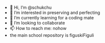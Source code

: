 - 👋 Hi, I’m @schukchu
- 👀 I’m interested in preserving and perfecting
- 🌱 I’m currently learning for a coding mate
- 💞️ I’m looking to collaborate
- 📫 How to reach me: nohow
- the main school repository is figuskiFiguli
<!---
schukchu/schukchu is a ✨ special ✨ repository because its `README.md` (this file) appears on your GitHub profile.
You can click the Preview link to take a look at your changes.
--->
